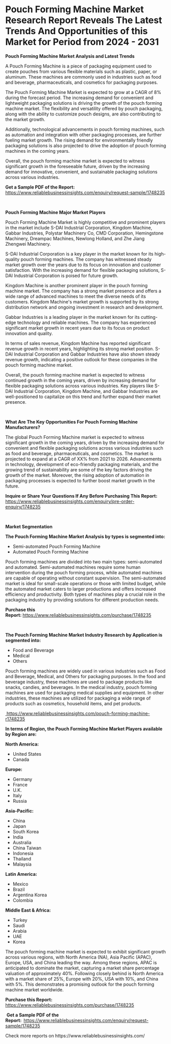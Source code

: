 <p><h1>Pouch Forming Machine Market Research Report Reveals The Latest Trends And Opportunities of this Market for Period from 2024 - 2031</h1></p><p><strong>Pouch Forming Machine Market Analysis and Latest Trends</strong></p>
<p><p>A Pouch Forming Machine is a piece of packaging equipment used to create pouches from various flexible materials such as plastic, paper, or aluminum. These machines are commonly used in industries such as food and beverage, pharmaceuticals, and cosmetics for packaging purposes.</p><p>The Pouch Forming Machine Market is expected to grow at a CAGR of 8% during the forecast period. The increasing demand for convenient and lightweight packaging solutions is driving the growth of the pouch forming machine market. The flexibility and versatility offered by pouch packaging, along with the ability to customize pouch designs, are also contributing to the market growth.</p><p>Additionally, technological advancements in pouch forming machines, such as automation and integration with other packaging processes, are further fueling market growth. The rising demand for environmentally friendly packaging solutions is also projected to drive the adoption of pouch forming machines in the coming years.</p><p>Overall, the pouch forming machine market is expected to witness significant growth in the foreseeable future, driven by the increasing demand for innovative, convenient, and sustainable packaging solutions across various industries.</p></p>
<p><strong>Get a Sample PDF of the Report:&nbsp;</strong> <a href="https://www.reliablebusinessinsights.com/enquiry/request-sample/1748235">https://www.reliablebusinessinsights.com/enquiry/request-sample/1748235</a></p>
<p>&nbsp;</p>
<p><strong>Pouch Forming Machine Major Market Players</strong></p>
<p><p>Pouch Forming Machine Market is highly competitive and prominent players in the market include S-DAI Industrial Corporation, Kingdom Machine, Gabbar Industries, Polystar Machinery Co, CMD Corporation, Hemingstone Machinery, Dreampac Machines, Newlong Holland, and Zhe Jiang Zhengwei Machinery. </p><p>S-DAI Industrial Corporation is a key player in the market known for its high-quality pouch forming machines. The company has witnessed steady market growth over the years due to its focus on innovation and customer satisfaction. With the increasing demand for flexible packaging solutions, S-DAI Industrial Corporation is poised for future growth.</p><p>Kingdom Machine is another prominent player in the pouch forming machine market. The company has a strong market presence and offers a wide range of advanced machines to meet the diverse needs of its customers. Kingdom Machine's market growth is supported by its strong distribution network and ongoing investment in research and development.</p><p>Gabbar Industries is a leading player in the market known for its cutting-edge technology and reliable machines. The company has experienced significant market growth in recent years due to its focus on product innovation and quality.</p><p>In terms of sales revenue, Kingdom Machine has reported significant revenue growth in recent years, highlighting its strong market position. S-DAI Industrial Corporation and Gabbar Industries have also shown steady revenue growth, indicating a positive outlook for these companies in the pouch forming machine market. </p><p>Overall, the pouch forming machine market is expected to witness continued growth in the coming years, driven by increasing demand for flexible packaging solutions across various industries. Key players like S-DAI Industrial Corporation, Kingdom Machine, and Gabbar Industries are well-positioned to capitalize on this trend and further expand their market presence.</p></p>
<p>&nbsp;</p>
<p><strong>What Are The Key Opportunities For Pouch Forming Machine Manufacturers?</strong></p>
<p><p>The global Pouch Forming Machine market is expected to witness significant growth in the coming years, driven by the increasing demand for convenient and flexible packaging solutions across various industries such as food and beverage, pharmaceuticals, and cosmetics. The market is projected to expand at a CAGR of XX% from 2021 to 2026. Advancements in technology, development of eco-friendly packaging materials, and the growing trend of sustainability are some of the key factors driving the growth of the market. Moreover, the rising adoption of automation in packaging processes is expected to further boost market growth in the future.</p></p>
<p><strong>Inquire or Share Your Questions If Any Before Purchasing This Report:</strong> <a href="https://www.reliablebusinessinsights.com/enquiry/pre-order-enquiry/1748235">https://www.reliablebusinessinsights.com/enquiry/pre-order-enquiry/1748235</a></p>
<p>&nbsp;</p>
<p><strong>Market Segmentation</strong></p>
<p><strong>The Pouch Forming Machine Market Analysis by types is segmented into:</strong></p>
<p><ul><li>Semi-automated Pouch Forming Machine</li><li>Automated Pouch Forming Machine</li></ul></p>
<p><p>Pouch forming machines are divided into two main types: semi-automated and automated. Semi-automated machines require some human intervention during the pouch forming process, while automated machines are capable of operating without constant supervision. The semi-automated market is ideal for small-scale operations or those with limited budget, while the automated market caters to larger productions and offers increased efficiency and productivity. Both types of machines play a crucial role in the packaging industry by providing solutions for different production needs.</p></p>
<p><strong>Purchase this Report:&nbsp;</strong><a href="https://www.reliablebusinessinsights.com/purchase/1748235">https://www.reliablebusinessinsights.com/purchase/1748235</a></p>
<p>&nbsp;</p>
<p><strong>The Pouch Forming Machine Market Industry Research by Application is segmented into:</strong></p>
<p><ul><li>Food and Beverage</li><li>Medical</li><li>Others</li></ul></p>
<p><p>Pouch forming machines are widely used in various industries such as Food and Beverage, Medical, and Others for packaging purposes. In the food and beverage industry, these machines are used to package products like snacks, candies, and beverages. In the medical industry, pouch forming machines are used for packaging medical supplies and equipment. In other industries, these machines are utilized for packaging a wide range of products such as cosmetics, household items, and pet products.</p></p>
<p><a href="https://www.reliablebusinessinsights.com/pouch-forming-machine-r1748235">&nbsp;https://www.reliablebusinessinsights.com/pouch-forming-machine-r1748235</a></p>
<p><strong>In terms of Region, the Pouch Forming Machine Market Players available by Region are:</strong></p>
<p>
    <p> <strong> North America: </strong>
        <ul>
            <li>United States</li>
            <li>Canada</li>
        </ul>
        </p> 
    <p> <strong> Europe: </strong>
        <ul>
            <li>Germany</li>
            <li>France</li>
            <li>U.K.</li>
            <li>Italy</li>
            <li>Russia</li>
        </ul>
        </p> 
    <p> <strong> Asia-Pacific: </strong>
        <ul>
            <li>China</li>
            <li>Japan</li>
            <li>South Korea</li>
            <li>India</li>
            <li>Australia</li>
            <li>China Taiwan</li>
            <li>Indonesia</li>
            <li>Thailand</li>
            <li>Malaysia</li>
        </ul>
        </p> 
    <p> <strong> Latin America: </strong>
        <ul>
            <li>Mexico</li>
            <li>Brazil</li>
            <li>Argentina Korea</li>
            <li>Colombia</li>
        </ul>
        </p> 
    <p> <strong> Middle East & Africa: </strong>
        <ul>
            <li>Turkey</li>
            <li>Saudi</li>
            <li>Arabia</li>
            <li>UAE</li>
            <li>Korea</li>
        </ul>
    </p>
    </p>
<p><p>The pouch forming machine market is expected to exhibit significant growth across various regions, with North America (NA), Asia Pacific (APAC), Europe, USA, and China leading the way. Among these regions, APAC is anticipated to dominate the market, capturing a market share percentage valuation of approximately 40%. Following closely behind is North America with a market share of 25%, Europe with 20%, USA with 10%, and China with 5%. This demonstrates a promising outlook for the pouch forming machine market worldwide.</p></p>
<p><strong>Purchase this Report: </strong><a href="https://www.reliablebusinessinsights.com/purchase/1748235">https://www.reliablebusinessinsights.com/purchase/1748235</a></p>
<p>&nbsp;<strong>Get a Sample PDF of the Report:&nbsp;&nbsp;</strong><a href="https://www.reliablebusinessinsights.com/enquiry/request-sample/1748235">https://www.reliablebusinessinsights.com/enquiry/request-sample/1748235</a></p>
<p><strong></strong></p>
<p>Check more reports on https://www.reliablebusinessinsights.com/</p>